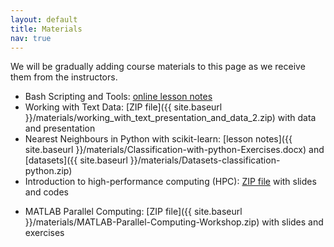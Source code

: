 ```yaml
---
layout: default
title: Materials
nav: true
---
```


We will be gradually adding course materials to this page as we receive them from the instructors.

- Bash Scripting and Tools: <a href="http://bit.ly/bashmd" target="_blank">online lesson notes</a>
- Working with Text Data: [ZIP file]({{ site.baseurl }}/materials/working_with_text_presentation_and_data_2.zip) with
  data and presentation
- Nearest Neighbours in Python with scikit-learn: [lesson notes]({{ site.baseurl
  }}/materials/Classification-with-python-Exercises.docx) and [datasets]({{ site.baseurl
  }}/materials/Datasets-classification-python.zip)
- Introduction to high-performance computing (HPC):
  [ZIP file](https://owncloud.westgrid.ca/index.php/s/VCD8Pogqmk7eS16/download) with slides and codes
<!-- - Scientific Visualization: [ZIP file](http://bit.ly/paraviewzip) with slides, scripts, and sample datasets -->
<!-- - Chapel parallel programming: [slides](http://bit.ly/chapeltop), notes for <a -->
<!--   href="http://bit.ly/2CDRuxQ" target="_blank">base language</a>, notes for <a -->
<!--   href="http://bit.ly/2CDHCUS" target="_blank">task parallelism</a>, and notes for <a -->
<!--   href="http://bit.ly/2CC8MLW" target="_blank">data parallelism</a> -->
- MATLAB Parallel Computing: [ZIP file]({{ site.baseurl
  }}/materials/MATLAB-Parallel-Computing-Workshop.zip) with slides and exercises
